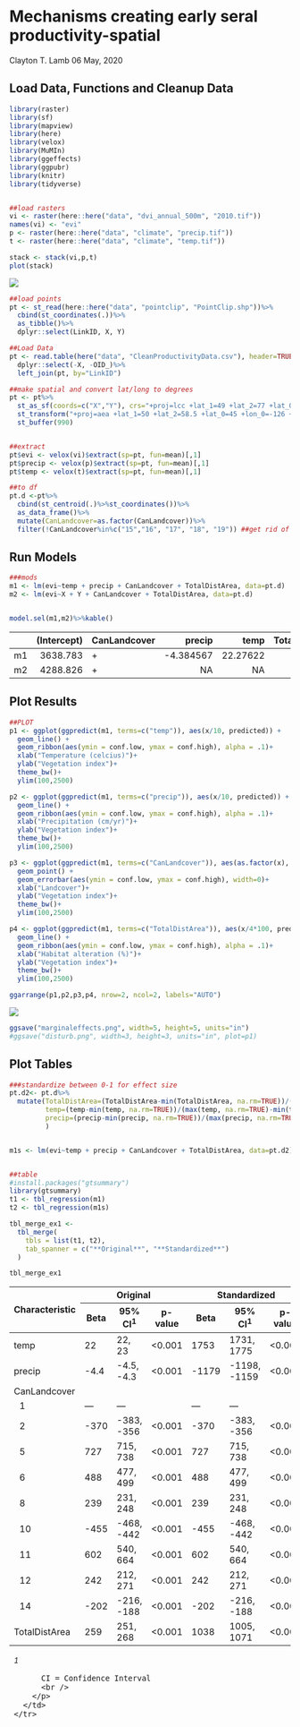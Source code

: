 Mechanisms creating early seral productivity-spatial
================
Clayton T. Lamb
06 May, 2020

Load Data, Functions and Cleanup Data
-------------------------------------

``` r
library(raster)
library(sf)
library(mapview)
library(here)
library(velox)
library(MuMIn)
library(ggeffects)
library(ggpubr)
library(knitr)
library(tidyverse)


##load rasters
vi <- raster(here::here("data", "dvi_annual_500m", "2010.tif"))
names(vi) <- "evi"
p <- raster(here::here("data", "climate", "precip.tif"))
t <- raster(here::here("data", "climate", "temp.tif"))

stack <- stack(vi,p,t)
plot(stack)
```

![](README_files/figure-markdown_github/Load%20Data-1.png)

``` r
##load points
pt <- st_read(here::here("data", "pointclip", "PointClip.shp"))%>%
  cbind(st_coordinates(.))%>%
  as_tibble()%>%
  dplyr::select(LinkID, X, Y)

##Load Data
pt <- read.table(here("data", "CleanProductivityData.csv"), header=TRUE, sep=",")%>%
  dplyr::select(-X, -OID_)%>%
  left_join(pt, by="LinkID")

##make spatial and convert lat/long to degrees
pt <- pt%>%
  st_as_sf(coords=c("X","Y"), crs="+proj=lcc +lat_1=49 +lat_2=77 +lat_0=49 +lon_0=-95 +x_0=0 +y_0=0 +datum=NAD83 +units=m +no_defs +ellps=GRS80 +towgs84=0,0,0")%>%
  st_transform("+proj=aea +lat_1=50 +lat_2=58.5 +lat_0=45 +lon_0=-126 +x_0=1000000 +y_0=0 +ellps=GRS80 +towgs84=0,0,0,0,0,0,0 +units=m +no_defs")%>%
  st_buffer(990)


##extract 
pt$evi <- velox(vi)$extract(sp=pt, fun=mean)[,1]
pt$precip <- velox(p)$extract(sp=pt, fun=mean)[,1]
pt$temp <- velox(t)$extract(sp=pt, fun=mean)[,1]

##to df
pt.d <-pt%>%
  cbind(st_centroid(.)%>%st_coordinates())%>%
  as_data_frame()%>%
  mutate(CanLandcover=as.factor(CanLandcover))%>%
  filter(!CanLandcover%in%c("15","16", "17", "18", "19")) ##get rid of water, ice, and cities
```

Run Models
----------

``` r
###mods
m1 <- lm(evi~temp + precip + CanLandcover + TotalDistArea, data=pt.d)
m2 <- lm(evi~X + Y + CanLandcover + TotalDistArea, data=pt.d)


model.sel(m1,m2)%>%kable()
```

|     |  (Intercept)| CanLandcover |     precip|      temp|  TotalDistArea|           X|           Y|   df|     logLik|     AICc|     delta|  weight|
|-----|------------:|:-------------|----------:|---------:|--------------:|-----------:|-----------:|----:|----------:|--------:|---------:|-------:|
| m1  |     3638.783| +            |  -4.384567|  22.27622|       259.4952|          NA|          NA|   13|  -972224.3|  1944475|     0.000|       1|
| m2  |     4288.826| +            |         NA|        NA|       196.3443|  -0.0008415|  -0.0009768|   13|  -973874.0|  1947774|  3299.538|       0|

Plot Results
------------

``` r
##PLOT
p1 <- ggplot(ggpredict(m1, terms=c("temp")), aes(x/10, predicted)) +
  geom_line() +
  geom_ribbon(aes(ymin = conf.low, ymax = conf.high), alpha = .1)+
  xlab("Temperature (celcius)")+
  ylab("Vegetation index")+
  theme_bw()+
  ylim(100,2500)

p2 <- ggplot(ggpredict(m1, terms=c("precip")), aes(x/10, predicted)) +
  geom_line() +
  geom_ribbon(aes(ymin = conf.low, ymax = conf.high), alpha = .1)+
  xlab("Precipitation (cm/yr)")+
  ylab("Vegetation index")+
  theme_bw()+
  ylim(100,2500)

p3 <- ggplot(ggpredict(m1, terms=c("CanLandcover")), aes(as.factor(x), predicted)) +
  geom_point() +
  geom_errorbar(aes(ymin = conf.low, ymax = conf.high), width=0)+
  xlab("Landcover")+
  ylab("Vegetation index")+
  theme_bw()+
  ylim(100,2500)

p4 <- ggplot(ggpredict(m1, terms=c("TotalDistArea")), aes(x/4*100, predicted)) +
  geom_line() +
  geom_ribbon(aes(ymin = conf.low, ymax = conf.high), alpha = .1)+
  xlab("Habitat alteration (%)")+
  ylab("Vegetation index")+
  theme_bw()+
  ylim(100,2500)

ggarrange(p1,p2,p3,p4, nrow=2, ncol=2, labels="AUTO")
```

![](README_files/figure-markdown_github/results-1.png)

``` r
ggsave("marginaleffects.png", width=5, height=5, units="in")
#ggsave("disturb.png", width=3, height=3, units="in", plot=p1)
```

Plot Tables
-----------

``` r
###standardize between 0-1 for effect size
pt.d2<- pt.d%>%
  mutate(TotalDistArea=(TotalDistArea-min(TotalDistArea, na.rm=TRUE))/(max(TotalDistArea, na.rm=TRUE)-min(TotalDistArea, na.rm=TRUE)),
         temp=(temp-min(temp, na.rm=TRUE))/(max(temp, na.rm=TRUE)-min(temp, na.rm=TRUE)),
         precip=(precip-min(precip, na.rm=TRUE))/(max(precip, na.rm=TRUE)-min(precip, na.rm=TRUE))
         )


m1s <- lm(evi~temp + precip + CanLandcover + TotalDistArea, data=pt.d2)


##table
#install.packages("gtsummary")
library(gtsummary)
t1 <- tbl_regression(m1)
t2 <- tbl_regression(m1s)

tbl_merge_ex1 <-
  tbl_merge(
    tbls = list(t1, t2),
    tab_spanner = c("**Original**", "**Standardized**")
  )

tbl_merge_ex1
```

<!--html_preserve-->
<style>html {
  font-family: -apple-system, BlinkMacSystemFont, 'Segoe UI', Roboto, Oxygen, Ubuntu, Cantarell, 'Helvetica Neue', 'Fira Sans', 'Droid Sans', Arial, sans-serif;
}

#mwjgfbxhtn .gt_table {
  display: table;
  border-collapse: collapse;
  margin-left: auto;
  margin-right: auto;
  color: #333333;
  font-size: 16px;
  background-color: #FFFFFF;
  width: auto;
  border-top-style: solid;
  border-top-width: 2px;
  border-top-color: #A8A8A8;
  border-right-style: none;
  border-right-width: 2px;
  border-right-color: #D3D3D3;
  border-bottom-style: solid;
  border-bottom-width: 2px;
  border-bottom-color: #A8A8A8;
  border-left-style: none;
  border-left-width: 2px;
  border-left-color: #D3D3D3;
}

#mwjgfbxhtn .gt_heading {
  background-color: #FFFFFF;
  text-align: center;
  border-bottom-color: #FFFFFF;
  border-left-style: none;
  border-left-width: 1px;
  border-left-color: #D3D3D3;
  border-right-style: none;
  border-right-width: 1px;
  border-right-color: #D3D3D3;
}

#mwjgfbxhtn .gt_title {
  color: #333333;
  font-size: 125%;
  font-weight: initial;
  padding-top: 4px;
  padding-bottom: 4px;
  border-bottom-color: #FFFFFF;
  border-bottom-width: 0;
}

#mwjgfbxhtn .gt_subtitle {
  color: #333333;
  font-size: 85%;
  font-weight: initial;
  padding-top: 0;
  padding-bottom: 4px;
  border-top-color: #FFFFFF;
  border-top-width: 0;
}

#mwjgfbxhtn .gt_bottom_border {
  border-bottom-style: solid;
  border-bottom-width: 2px;
  border-bottom-color: #D3D3D3;
}

#mwjgfbxhtn .gt_col_headings {
  border-top-style: solid;
  border-top-width: 2px;
  border-top-color: #D3D3D3;
  border-bottom-style: solid;
  border-bottom-width: 2px;
  border-bottom-color: #D3D3D3;
  border-left-style: none;
  border-left-width: 1px;
  border-left-color: #D3D3D3;
  border-right-style: none;
  border-right-width: 1px;
  border-right-color: #D3D3D3;
}

#mwjgfbxhtn .gt_col_heading {
  color: #333333;
  background-color: #FFFFFF;
  font-size: 100%;
  font-weight: normal;
  text-transform: inherit;
  border-left-style: none;
  border-left-width: 1px;
  border-left-color: #D3D3D3;
  border-right-style: none;
  border-right-width: 1px;
  border-right-color: #D3D3D3;
  vertical-align: bottom;
  padding-top: 5px;
  padding-bottom: 6px;
  padding-left: 5px;
  padding-right: 5px;
  overflow-x: hidden;
}

#mwjgfbxhtn .gt_column_spanner_outer {
  color: #333333;
  background-color: #FFFFFF;
  font-size: 100%;
  font-weight: normal;
  text-transform: inherit;
  padding-top: 0;
  padding-bottom: 0;
  padding-left: 4px;
  padding-right: 4px;
}

#mwjgfbxhtn .gt_column_spanner_outer:first-child {
  padding-left: 0;
}

#mwjgfbxhtn .gt_column_spanner_outer:last-child {
  padding-right: 0;
}

#mwjgfbxhtn .gt_column_spanner {
  border-bottom-style: solid;
  border-bottom-width: 2px;
  border-bottom-color: #D3D3D3;
  vertical-align: bottom;
  padding-top: 5px;
  padding-bottom: 6px;
  overflow-x: hidden;
  display: inline-block;
  width: 100%;
}

#mwjgfbxhtn .gt_group_heading {
  padding: 8px;
  color: #333333;
  background-color: #FFFFFF;
  font-size: 100%;
  font-weight: initial;
  text-transform: inherit;
  border-top-style: solid;
  border-top-width: 2px;
  border-top-color: #D3D3D3;
  border-bottom-style: solid;
  border-bottom-width: 2px;
  border-bottom-color: #D3D3D3;
  border-left-style: none;
  border-left-width: 1px;
  border-left-color: #D3D3D3;
  border-right-style: none;
  border-right-width: 1px;
  border-right-color: #D3D3D3;
  vertical-align: middle;
}

#mwjgfbxhtn .gt_empty_group_heading {
  padding: 0.5px;
  color: #333333;
  background-color: #FFFFFF;
  font-size: 100%;
  font-weight: initial;
  border-top-style: solid;
  border-top-width: 2px;
  border-top-color: #D3D3D3;
  border-bottom-style: solid;
  border-bottom-width: 2px;
  border-bottom-color: #D3D3D3;
  vertical-align: middle;
}

#mwjgfbxhtn .gt_striped {
  background-color: rgba(128, 128, 128, 0.05);
}

#mwjgfbxhtn .gt_from_md > :first-child {
  margin-top: 0;
}

#mwjgfbxhtn .gt_from_md > :last-child {
  margin-bottom: 0;
}

#mwjgfbxhtn .gt_row {
  padding-top: 8px;
  padding-bottom: 8px;
  padding-left: 5px;
  padding-right: 5px;
  margin: 10px;
  border-top-style: solid;
  border-top-width: 1px;
  border-top-color: #D3D3D3;
  border-left-style: none;
  border-left-width: 1px;
  border-left-color: #D3D3D3;
  border-right-style: none;
  border-right-width: 1px;
  border-right-color: #D3D3D3;
  vertical-align: middle;
  overflow-x: hidden;
}

#mwjgfbxhtn .gt_stub {
  color: #333333;
  background-color: #FFFFFF;
  font-size: 100%;
  font-weight: initial;
  text-transform: inherit;
  border-right-style: solid;
  border-right-width: 2px;
  border-right-color: #D3D3D3;
  padding-left: 12px;
}

#mwjgfbxhtn .gt_summary_row {
  color: #333333;
  background-color: #FFFFFF;
  text-transform: inherit;
  padding-top: 8px;
  padding-bottom: 8px;
  padding-left: 5px;
  padding-right: 5px;
}

#mwjgfbxhtn .gt_first_summary_row {
  padding-top: 8px;
  padding-bottom: 8px;
  padding-left: 5px;
  padding-right: 5px;
  border-top-style: solid;
  border-top-width: 2px;
  border-top-color: #D3D3D3;
}

#mwjgfbxhtn .gt_grand_summary_row {
  color: #333333;
  background-color: #FFFFFF;
  text-transform: inherit;
  padding-top: 8px;
  padding-bottom: 8px;
  padding-left: 5px;
  padding-right: 5px;
}

#mwjgfbxhtn .gt_first_grand_summary_row {
  padding-top: 8px;
  padding-bottom: 8px;
  padding-left: 5px;
  padding-right: 5px;
  border-top-style: double;
  border-top-width: 6px;
  border-top-color: #D3D3D3;
}

#mwjgfbxhtn .gt_table_body {
  border-top-style: solid;
  border-top-width: 2px;
  border-top-color: #D3D3D3;
  border-bottom-style: solid;
  border-bottom-width: 2px;
  border-bottom-color: #D3D3D3;
}

#mwjgfbxhtn .gt_footnotes {
  color: #333333;
  background-color: #FFFFFF;
  border-bottom-style: none;
  border-bottom-width: 2px;
  border-bottom-color: #D3D3D3;
  border-left-style: none;
  border-left-width: 2px;
  border-left-color: #D3D3D3;
  border-right-style: none;
  border-right-width: 2px;
  border-right-color: #D3D3D3;
}

#mwjgfbxhtn .gt_footnote {
  margin: 0px;
  font-size: 90%;
  padding: 4px;
}

#mwjgfbxhtn .gt_sourcenotes {
  color: #333333;
  background-color: #FFFFFF;
  border-bottom-style: none;
  border-bottom-width: 2px;
  border-bottom-color: #D3D3D3;
  border-left-style: none;
  border-left-width: 2px;
  border-left-color: #D3D3D3;
  border-right-style: none;
  border-right-width: 2px;
  border-right-color: #D3D3D3;
}

#mwjgfbxhtn .gt_sourcenote {
  font-size: 90%;
  padding: 4px;
}

#mwjgfbxhtn .gt_left {
  text-align: left;
}

#mwjgfbxhtn .gt_center {
  text-align: center;
}

#mwjgfbxhtn .gt_right {
  text-align: right;
  font-variant-numeric: tabular-nums;
}

#mwjgfbxhtn .gt_font_normal {
  font-weight: normal;
}

#mwjgfbxhtn .gt_font_bold {
  font-weight: bold;
}

#mwjgfbxhtn .gt_font_italic {
  font-style: italic;
}

#mwjgfbxhtn .gt_super {
  font-size: 65%;
}

#mwjgfbxhtn .gt_footnote_marks {
  font-style: italic;
  font-size: 65%;
}
</style>
<table class="gt_table">
<thead class="gt_col_headings">
    <tr>
      <th class="gt_col_heading gt_center gt_columns_bottom_border" rowspan="2" colspan="1"><strong>Characteristic</strong></th>
      <th class="gt_center gt_columns_top_border gt_column_spanner_outer" rowspan="1" colspan="3">
        <span class="gt_column_spanner"><strong>Original</strong></span>
      </th>
      <th class="gt_center gt_columns_top_border gt_column_spanner_outer" rowspan="1" colspan="3">
        <span class="gt_column_spanner"><strong>Standardized</strong></span>
      </th>
    </tr>
    <tr>
      <th class="gt_col_heading gt_columns_bottom_border gt_center" rowspan="1" colspan="1"><strong>Beta</strong></th>
      <th class="gt_col_heading gt_columns_bottom_border gt_center" rowspan="1" colspan="1"><strong>95% CI</strong><sup class="gt_footnote_marks">1</sup></th>
      <th class="gt_col_heading gt_columns_bottom_border gt_center" rowspan="1" colspan="1"><strong>p-value</strong></th>
      <th class="gt_col_heading gt_columns_bottom_border gt_center" rowspan="1" colspan="1"><strong>Beta</strong></th>
      <th class="gt_col_heading gt_columns_bottom_border gt_center" rowspan="1" colspan="1"><strong>95% CI</strong><sup class="gt_footnote_marks">1</sup></th>
      <th class="gt_col_heading gt_columns_bottom_border gt_center" rowspan="1" colspan="1"><strong>p-value</strong></th>
    </tr>

</thead>
<tbody class="gt_table_body">
    <tr>
      <td class="gt_row gt_left">temp</td>
      <td class="gt_row gt_center">22</td>
      <td class="gt_row gt_center">22, 23</td>
      <td class="gt_row gt_center"><0.001</td>
      <td class="gt_row gt_center">1753</td>
      <td class="gt_row gt_center">1731, 1775</td>
      <td class="gt_row gt_center"><0.001</td>
    </tr>
    <tr>
      <td class="gt_row gt_left">precip</td>
      <td class="gt_row gt_center">-4.4</td>
      <td class="gt_row gt_center">-4.5, -4.3</td>
      <td class="gt_row gt_center"><0.001</td>
      <td class="gt_row gt_center">-1179</td>
      <td class="gt_row gt_center">-1198, -1159</td>
      <td class="gt_row gt_center"><0.001</td>
    </tr>
    <tr>
      <td class="gt_row gt_left">CanLandcover</td>
      <td class="gt_row gt_center"></td>
      <td class="gt_row gt_center"></td>
      <td class="gt_row gt_center"></td>
      <td class="gt_row gt_center"></td>
      <td class="gt_row gt_center"></td>
      <td class="gt_row gt_center"></td>
    </tr>
    <tr>
      <td class="gt_row gt_left" style="text-align: left; text-indent: 10px;">1</td>
      <td class="gt_row gt_center">&mdash;</td>
      <td class="gt_row gt_center">&mdash;</td>
      <td class="gt_row gt_center"></td>
      <td class="gt_row gt_center">&mdash;</td>
      <td class="gt_row gt_center">&mdash;</td>
      <td class="gt_row gt_center"></td>
    </tr>
    <tr>
      <td class="gt_row gt_left" style="text-align: left; text-indent: 10px;">2</td>
      <td class="gt_row gt_center">-370</td>
      <td class="gt_row gt_center">-383, -356</td>
      <td class="gt_row gt_center"><0.001</td>
      <td class="gt_row gt_center">-370</td>
      <td class="gt_row gt_center">-383, -356</td>
      <td class="gt_row gt_center"><0.001</td>
    </tr>
    <tr>
      <td class="gt_row gt_left" style="text-align: left; text-indent: 10px;">5</td>
      <td class="gt_row gt_center">727</td>
      <td class="gt_row gt_center">715, 738</td>
      <td class="gt_row gt_center"><0.001</td>
      <td class="gt_row gt_center">727</td>
      <td class="gt_row gt_center">715, 738</td>
      <td class="gt_row gt_center"><0.001</td>
    </tr>
    <tr>
      <td class="gt_row gt_left" style="text-align: left; text-indent: 10px;">6</td>
      <td class="gt_row gt_center">488</td>
      <td class="gt_row gt_center">477, 499</td>
      <td class="gt_row gt_center"><0.001</td>
      <td class="gt_row gt_center">488</td>
      <td class="gt_row gt_center">477, 499</td>
      <td class="gt_row gt_center"><0.001</td>
    </tr>
    <tr>
      <td class="gt_row gt_left" style="text-align: left; text-indent: 10px;">8</td>
      <td class="gt_row gt_center">239</td>
      <td class="gt_row gt_center">231, 248</td>
      <td class="gt_row gt_center"><0.001</td>
      <td class="gt_row gt_center">239</td>
      <td class="gt_row gt_center">231, 248</td>
      <td class="gt_row gt_center"><0.001</td>
    </tr>
    <tr>
      <td class="gt_row gt_left" style="text-align: left; text-indent: 10px;">10</td>
      <td class="gt_row gt_center">-455</td>
      <td class="gt_row gt_center">-468, -442</td>
      <td class="gt_row gt_center"><0.001</td>
      <td class="gt_row gt_center">-455</td>
      <td class="gt_row gt_center">-468, -442</td>
      <td class="gt_row gt_center"><0.001</td>
    </tr>
    <tr>
      <td class="gt_row gt_left" style="text-align: left; text-indent: 10px;">11</td>
      <td class="gt_row gt_center">602</td>
      <td class="gt_row gt_center">540, 664</td>
      <td class="gt_row gt_center"><0.001</td>
      <td class="gt_row gt_center">602</td>
      <td class="gt_row gt_center">540, 664</td>
      <td class="gt_row gt_center"><0.001</td>
    </tr>
    <tr>
      <td class="gt_row gt_left" style="text-align: left; text-indent: 10px;">12</td>
      <td class="gt_row gt_center">242</td>
      <td class="gt_row gt_center">212, 271</td>
      <td class="gt_row gt_center"><0.001</td>
      <td class="gt_row gt_center">242</td>
      <td class="gt_row gt_center">212, 271</td>
      <td class="gt_row gt_center"><0.001</td>
    </tr>
    <tr>
      <td class="gt_row gt_left" style="text-align: left; text-indent: 10px;">14</td>
      <td class="gt_row gt_center">-202</td>
      <td class="gt_row gt_center">-216, -188</td>
      <td class="gt_row gt_center"><0.001</td>
      <td class="gt_row gt_center">-202</td>
      <td class="gt_row gt_center">-216, -188</td>
      <td class="gt_row gt_center"><0.001</td>
    </tr>
    <tr>
      <td class="gt_row gt_left">TotalDistArea</td>
      <td class="gt_row gt_center">259</td>
      <td class="gt_row gt_center">251, 268</td>
      <td class="gt_row gt_center"><0.001</td>
      <td class="gt_row gt_center">1038</td>
      <td class="gt_row gt_center">1005, 1071</td>
      <td class="gt_row gt_center"><0.001</td>
    </tr>

</tbody>
<tfoot>
    <tr class="gt_footnotes">
      <td colspan="7">
        <p class="gt_footnote">
          <sup class="gt_footnote_marks">
            <em>1</em>
          </sup>
           
          CI = Confidence Interval
          <br />
        </p>
      </td>
    </tr>

</tfoot>
</table>

<!--/html_preserve-->
